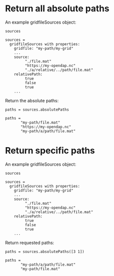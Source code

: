 # Return all absolute paths

An example gridfileSources object:

```in
sources
```

```out
sources =
  gridfileSources with properties:
    gridfile: "my-path/my-grid"
    ...
    source:
         "./file.mat"
         "https://my-opendap.nc"
         "./a/relative/../path/file.mat"
    relativePath:
         true
         false
         true
    ...
```

Return the absolute paths:

```in
paths = sources.absolutePaths
```

```out
paths = 
       "my-path/file.mat"
       "https://my-opendap.nc"
       "my-path/a/path/file.mat"
```

# Return specific paths

An example gridfileSources object:

```in
sources
```

```out
sources =
  gridfileSources with properties:
    gridfile: "my-path/my-grid"
    ...
    source:
         "./file.mat"
         "https://my-opendap.nc"
         "./a/relative/../path/file.mat"
    relativePath:
         true
         false
         true
    ...
```

Return requested paths:

```in
paths = sources.absolutePaths([3 1])
```

```out
paths = 
       "my-path/a/path/file.mat"
       "my-path/file.mat"
```